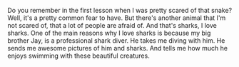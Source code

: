 Do you remember in the first lesson when I was pretty scared of that snake?
Well, it's a pretty common fear to have. But there's another animal that I'm
not scared of, that a lot of people are afraid of. And that's sharks, I love
sharks. One of the main reasons why I love sharks is because my big brother
Jay, is a professional shark diver. He takes me diving with him. He sends me
awesome pictures of him and sharks. And tells me how much he enjoys swimming
with these beautiful creatures.
